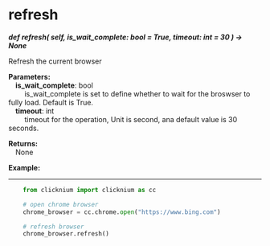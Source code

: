 # refresh

***def refresh(
        self,
        is_wait_complete: bool = True,
        timeout: int = 30
    ) -> None***  

Refresh the current browser

**Parameters:**  
    &emsp;**is_wait_complete**: bool  
        &emsp;&emsp; is_wait_complete is set to define whether to wait for the broswser to fully load. Default is True.  
    &emsp;**timeout**: int  
        &emsp;&emsp; timeout for the operation, Unit is second, ana default value is 30 seconds. 

**Returns:**  
    &emsp;None

**Example:**
***
```python
    from clicknium import clicknium as cc

    # open chrome browser
    chrome_browser = cc.chrome.open("https://www.bing.com")

    # refresh browser
    chrome_browser.refresh()

```